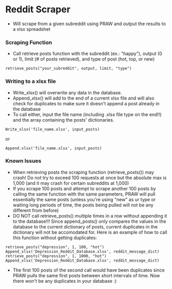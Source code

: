 # Reddit Scraper
- Will scrape from a given subreddit using PRAW and output the results to a xlsx spreadshet

### Scraping Function
- Call retrieve posts function with the subreddit (ex.: "happy"), output (0 or 1), limit (# of posts retrieved), and type of post (hot, top, or new)
```
retrieve_posts("your_subreddit", output, limit, "type")
```
### Writing to a xlsx file
- Write_xlsx() will overwrite any data in the database.
- Append_xlsx() will add to the end of a current xlsx file and will also check for duplicates to make sure it doesn't append a post already in the database
- To call either, input the file name (including .xlsx file type on the end!!) and the array containing the posts' dictionaries.

```
Write_xlsx('file_name.xlsx', input_posts)
```
or
```
Append.xlsx('file_name.xlsx', input_posts)
```

### Known Issues
- When retrieving posts the scraping function (retrieve_posts()) may crash! Do not try to exceed 100 requests at once but the absolute max is 1,000 (and it may crash for certain subreddits at 1,000)
- If you scrape 100 posts and attempt to scrape another 100 posts by calling the same function with the same parameters, PRAW will pull essentially the same posts (unless you're using "new" as ur type or waiting long periods of time, the posts being pulled will not be any different from before)
- DO NOT call retrieve_posts() multiple times in a row without appending it to the database!!! Since append_posts() only compares the values in the database to the current dictionary of posts, current duplicates in the dictionary will not be accomodated for. Here is an example of how to call this function without getting duplicates:
```
retrieve_posts("depression", 1, 100, "hot")
Append_xlsx('Depression_Reddit_Database.xlsx', reddit_message_dict)
retrieve_posts("depression", 1, 1000, "hot")
Append_xlsx('Depression_Reddit_Database.xlsx', reddit_message_dict)
```
- The first 100 posts of the second call would have been duplicates since PRAW pulls the same first posts between short intervals of time. Now there won't be any duplicates in your database :)


